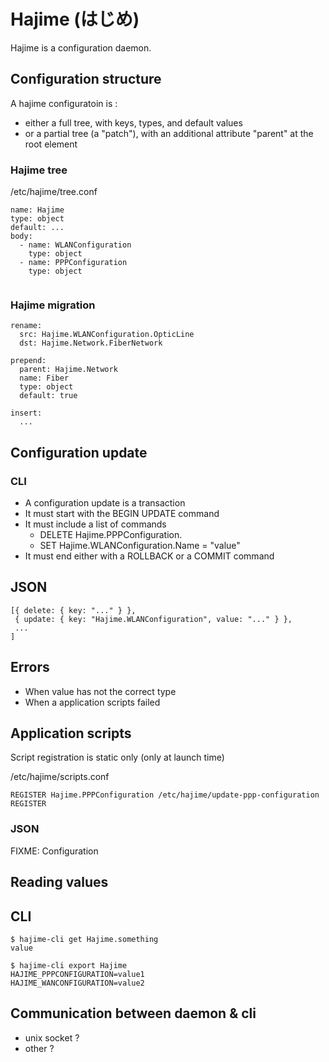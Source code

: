 Hajime (はじめ)
===============

Hajime is a configuration daemon.


Configuration structure
-----------------------

A hajime configuratoin is :

* either a full tree, with keys, types, and default values
* or a partial tree (a "patch"), with an additional attribute "parent" at the root element


### Hajime tree

/etc/hajime/tree.conf

```
name: Hajime
type: object
default: ...
body: 
  - name: WLANConfiguration
    type: object
  - name: PPPConfiguration
    type: object
    
```

### Hajime migration

```
rename:
  src: Hajime.WLANConfiguration.OpticLine
  dst: Hajime.Network.FiberNetwork

prepend:
  parent: Hajime.Network
  name: Fiber
  type: object
  default: true
  
insert:
  ...
```
  

Configuration update
--------------------

### CLI

- A configuration update is a transaction
- It must start with the BEGIN UPDATE command
- It must include a list of commands
  - DELETE Hajime.PPPConfiguration.
  - SET Hajime.WLANConfiguration.Name = "value"
- It must end either with a ROLLBACK or a COMMIT command

## JSON

```
[{ delete: { key: "..." } },
 { update: { key: "Hajime.WLANConfiguration", value: "..." } },
 ...
]
```


## Errors

* When value has not the correct type
* When a application scripts failed


Application scripts
-------------------

Script registration is static only (only at launch time)

/etc/hajime/scripts.conf
 
```
REGISTER Hajime.PPPConfiguration /etc/hajime/update-ppp-configuration
REGISTER 
```

### JSON

FIXME: Configuration 


Reading values
--------------

## CLI

    $ hajime-cli get Hajime.something
    value

    $ hajime-cli export Hajime
    HAJIME_PPPCONFIGURATION=value1
    HAJIME_WANCONFIGURATION=value2


Communication between daemon & cli
----------------------------------

- unix socket ?
- other ?

